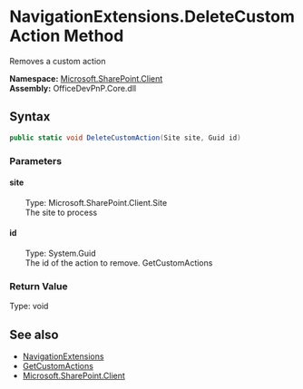 # NavigationExtensions.DeleteCustomAction Method  
 Removes a custom action   

**Namespace:** [Microsoft.SharePoint.Client](Microsoft.SharePoint.Client.md)  
**Assembly:** OfficeDevPnP.Core.dll  
## Syntax
```C#
public static void DeleteCustomAction(Site site, Guid id)
```
### Parameters
#### site  
&emsp;&emsp;Type: Microsoft.SharePoint.Client.Site  
&emsp;&emsp;The site to process  

  

#### id  
&emsp;&emsp;Type: System.Guid  
&emsp;&emsp;The id of the action to remove. GetCustomActions  

  

### Return Value
Type: void  

## See also
- [NavigationExtensions](Microsoft.SharePoint.Client.NavigationExtensions.md) 
- [GetCustomActions](Microsoft.SharePoint.Client.NavigationExtensions.eac0e89b.md)
- [Microsoft.SharePoint.Client](Microsoft.SharePoint.Client.md) 
